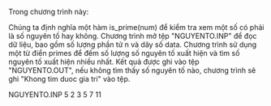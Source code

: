 Trong chương trình này:

Chúng ta định nghĩa một hàm is_prime(num) để kiểm tra xem một số có phải là số nguyên tố hay không.
Chương trình mở tệp "NGUYENTO.INP" để đọc dữ liệu, bao gồm số lượng phần tử n và dãy số data.
Chương trình sử dụng một từ điển primes để đếm số lượng số nguyên tố xuất hiện và tìm số nguyên tố xuất hiện nhiều nhất.
Kết quả được ghi vào tệp "NGUYENTO.OUT", nếu không tìm thấy số nguyên tố nào, chương trình sẽ ghi "Khong tim duoc gia tri" vào tệp.

NGUYENTO.INP
5
2 3 5 7 11
